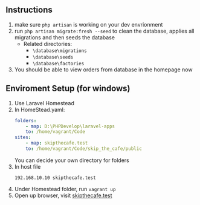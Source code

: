 ## Instructions
1. make sure `php artisan` is working on your dev envrionment
2. run `php artisan migrate:fresh --seed` to clean the database, applies all migrations and then seeds the database
    * Related directories: 
        * `\database\migrations`
        * `\database\seeds`
        * `\database\factories`
3. You should be able to view orders from database in the homepage now

## Enviroment Setup (for windows)
1. Use Laravel Homestead
2. In HomeStead.yaml:
    ```yaml
    folders:
        - map: D:\PHPDevelop\laravel-apps
        to: /home/vagrant/Code
    sites:
        - map: skipthecafe.test
        to: /home/vagrant/Code/skip_the_cafe/public
    ```
    You can decide your own directory for folders
3. In host file
    ```
    192.168.10.10 skipthecafe.test
    ```
4. Under Homestead folder, run `vagrant up`
5. Open up browser, visit [skipthecafe.test](skipthecafe.test)